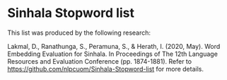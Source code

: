 # Sinhala Stopword list

This list was produced by the following research:

Lakmal, D., Ranathunga, S., Peramuna, S., & Herath, I. (2020, May). Word Embedding Evaluation for Sinhala. In Proceedings of The 12th Language Resources and Evaluation Conference (pp. 1874-1881).
Refer to https://github.com/nlpcuom/Sinhala-Stopword-list for more details.

